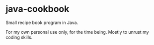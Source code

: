 # java-cookbook
Small recipe book program in Java.

For my own personal use only, for the time being. Mostly to unrust my coding skills.
